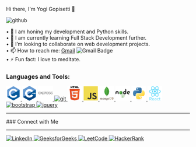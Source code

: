 Hi there, I'm Yogi Gopisetti 👋

<img width="813" alt="github" src="https://github.com/user-attachments/assets/9c0db7e5-1e6a-408b-8f60-d93e6a084b64">

• 🔭 I am honing my development and Python skills.  
• 🌱 I am currently learning Full Stack Development further.  
• 👯 I’m looking to collaborate on web development projects.  
• 📫 How to reach me: [Gmail](mailto:yogigopisetti3075@gmail.com) ![Gmail Badge](https://img.shields.io/badge/-Gmail-c14438?style=flat-square&logo=Gmail&logoColor=white&link=yogigopisetti3075@gmail.com)  
• ⚡ Fun fact: I love to meditate.

### Languages and Tools:

<p align="left">
  <a href="https://www.cprogramming.com/" rel="nofollow">
    <img src="https://raw.githubusercontent.com/devicons/devicon/master/icons/c/c-original.svg" alt="c" width="40" height="40" style="max-width: 100%;">
  </a>
  <a href="https://www.w3schools.com/cpp/" rel="nofollow">
    <img src="https://raw.githubusercontent.com/devicons/devicon/master/icons/cplusplus/cplusplus-original.svg" alt="cplusplus" width="40" height="40" style="max-width: 100%;">
  </a>
  <a href="https://expressjs.com" rel="nofollow">
    <img src="https://raw.githubusercontent.com/devicons/devicon/master/icons/express/express-original-wordmark.svg" alt="express" width="40" height="40" style="max-width: 100%;">
  </a>
  <a href="https://git-scm.com/" rel="nofollow">
    <img src="https://www.vectorlogo.zone/logos/git-scm/git-scm-icon.svg" alt="git" width="40" height="40" style="max-width: 100%;">
  </a>
  <a href="https://www.w3.org/html/" rel="nofollow">
    <img src="https://raw.githubusercontent.com/devicons/devicon/master/icons/html5/html5-original-wordmark.svg" alt="html5" width="40" height="40" style="max-width: 100%;">
  </a>
  <a href="https://developer.mozilla.org/en-US/docs/Web/JavaScript" rel="nofollow">
    <img src="https://raw.githubusercontent.com/devicons/devicon/master/icons/javascript/javascript-original.svg" alt="javascript" width="40" height="40" style="max-width: 100%;">
  </a>
  <a href="https://www.mongodb.com/" rel="nofollow">
    <img src="https://raw.githubusercontent.com/devicons/devicon/master/icons/mongodb/mongodb-original-wordmark.svg" alt="mongodb" width="40" height="40" style="max-width: 100%;">
  </a>
  <a href="https://nodejs.org" rel="nofollow">
    <img src="https://raw.githubusercontent.com/devicons/devicon/master/icons/nodejs/nodejs-original-wordmark.svg" alt="nodejs" width="40" height="40" style="max-width: 100%;">
  </a>
  <a href="https://www.python.org" rel="nofollow">
    <img src="https://raw.githubusercontent.com/devicons/devicon/master/icons/python/python-original.svg" alt="python" width="40" height="40" style="max-width: 100%;">
  </a>
  <a href="https://reactjs.org/" rel="nofollow">
    <img src="https://raw.githubusercontent.com/devicons/devicon/master/icons/react/react-original-wordmark.svg" alt="react" width="40" height="40" style="max-width: 100%;">
  </a>
  <a href="https://getbootstrap.com" rel="nofollow">
    <img src="https://img.icons8.com/color/bootstrap.png" alt="bootstrap" width="40" height="40" style="max-width: 100%;">
  </a>
  <a href="https://jquery.com" rel="nofollow">
    <img src="https://img.icons8.com/ios/jquery.png" alt="jquery" width="40" height="40" style="max-width: 100%;">
  </a>
</p>
<hr></hr>
### Connect with Me

---

<p align="left">
  <a href="https://www.linkedin.com/in/yogi-gopisetti/" rel="nofollow" target="_blank">
    <img src="https://upload.wikimedia.org/wikipedia/commons/thumb/8/81/LinkedIn_icon.svg/1200px-LinkedIn_icon.svg.png" alt="LinkedIn" width="40" height="40" style="max-width: 100%;">
  </a>
  <a href="https://www.geeksforgeeks.org/user/yogigopisetti3075/" rel="nofollow" target="_blank">
    <img src="https://media.geeksforgeeks.org/wp-content/cdn-uploads/gfg_200x200-min.png" alt="GeeksforGeeks" width="40" height="40" style="max-width: 100%;">
  </a>
  <a href="https://leetcode.com/u/VK7jAKpqEF/" rel="nofollow" target="_blank">
    <img src="https://www.google.com/url?sa=i&url=https%3A%2F%2Fcommons.wikimedia.org%2Fwiki%2FFile%3ALeetCode_logo_black.png&psig=AOvVaw2mXJeqqlNkokVww_uuDVCP&ust=1725380734842000&source=images&cd=vfe&opi=89978449&ved=0CBEQjRxqFwoTCJCVsqDWpIgDFQAAAAAdAAAAABAE" alt="LeetCode" width="40" height="40" style="max-width: 100%;">
  </a>
  <a href="https://www.hackerrank.com/profile/yogigopisetti301" rel="nofollow" target="_blank">
    <img src="https://upload.wikimedia.org/wikipedia/commons/6/65/HackerRank_logo.png" alt="HackerRank" width="40" height="40" style="max-width: 100%;">
  </a>
</p>

<!---
corejava336/corejava336 is a ✨ special ✨ repository because its `README.md` (this file) appears on your GitHub profile.
You can click the Preview link to take a look at your changes.
--->
